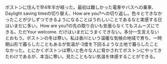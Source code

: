 ボストンに住んで早4年半が経った。最初は難しかった電車やバスへの乗車、Daylight saving timeの切り替え、How are you?への切り返し。色々とできなかったことが少しずつできるようになることはうれしいことであるなと実感する日はいまだに多い。How are you?の先の取り合いも気張らなくてもスムーズにできる。ただYour welcome. だけはいまだにうまくできない。多分一生言えないとおもう。ボストンの冬は寒い。私は香川という温暖な気候の地域で育ち、一時期山形で暮らしたこともあるが気温が-3度を下回るような土地で暮らしたことなかった。とにかくボストンは寒いと色々な人に脅かされてボストンにやってきたわけであるが、本当に寒い。見たこともない気温を体感することができる。

